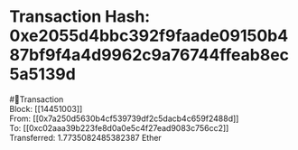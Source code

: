 
Transaction Hash: 0xe2055d4bbc392f9faade09150b487bf9f4a4d9962c9a76744ffeab8ec5a5139d
====================================================================================
  
#💸Transaction  
Block: [[14451003]]  
From: [[0x7a250d5630b4cf539739df2c5dacb4c659f2488d]]  
To: [[0xc02aaa39b223fe8d0a0e5c4f27ead9083c756cc2]]  
Transferred: 1.7735082485382387 Ether